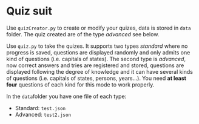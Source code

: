 # Quiz suit

Use `quizCreator.py` to create or modify your quizes, data is stored in `data` folder. The quiz created are of the type *advanced* see below.

Use `quiz.py` to take the quizes. It supports two types *standard* where no progress is saved, questions are displayed randomly and only admits one
kind of questions (i.e. capitals of states). The second type is *advanced*, now correct answers and tries are registered and stored, questions are
displayed following the degree of knowledge and it can have several kinds of questions (i.e. capitals of states, persons, years...). You need **at least 
four** questions of each kind for this mode to work properly.

In the `data`folder you have one file of each type:
* Standard: `test.json`
* Advanced: `test2.json`